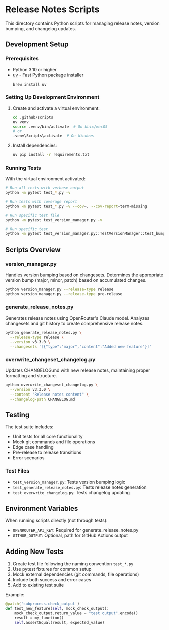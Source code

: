 # Release Notes Scripts

This directory contains Python scripts for managing release notes, version bumping, and changelog updates.

## Development Setup

### Prerequisites

- Python 3.10 or higher
- [uv](https://github.com/astral-sh/uv) - Fast Python package installer
  ```bash
  brew install uv
  ```

### Setting Up Development Environment

1. Create and activate a virtual environment:
   ```bash
   cd .github/scripts
   uv venv
   source .venv/bin/activate  # On Unix/macOS
   # or
   .venv\Scripts\activate  # On Windows
   ```

2. Install dependencies:
   ```bash
   uv pip install -r requirements.txt
   ```

### Running Tests

With the virtual environment activated:

```bash
# Run all tests with verbose output
python -m pytest test_*.py -v

# Run tests with coverage report
python -m pytest test_*.py -v --cov=. --cov-report=term-missing

# Run specific test file
python -m pytest test_version_manager.py -v

# Run specific test
python -m pytest test_version_manager.py::TestVersionManager::test_bump_version -v
```

## Scripts Overview

### version_manager.py
Handles version bumping based on changesets. Determines the appropriate version bump (major, minor, patch) based on accumulated changes.

```bash
python version_manager.py --release-type release
python version_manager.py --release-type pre-release
```

### generate_release_notes.py
Generates release notes using OpenRouter's Claude model. Analyzes changesets and git history to create comprehensive release notes.

```bash
python generate_release_notes.py \
  --release-type release \
  --version v3.3.0 \
  --changesets '[{"type":"major","content":"Added new feature"}]'
```

### overwrite_changeset_changelog.py
Updates CHANGELOG.md with new release notes, maintaining proper formatting and structure.

```bash
python overwrite_changeset_changelog.py \
  --version v3.3.0 \
  --content "Release notes content" \
  --changelog-path CHANGELOG.md
```

## Testing

The test suite includes:
- Unit tests for all core functionality
- Mock git commands and file operations
- Edge case handling
- Pre-release to release transitions
- Error scenarios

### Test Files

- `test_version_manager.py`: Tests version bumping logic
- `test_generate_release_notes.py`: Tests release notes generation
- `test_overwrite_changelog.py`: Tests changelog updating

## Environment Variables

When running scripts directly (not through tests):

- `OPENROUTER_API_KEY`: Required for generate_release_notes.py
- `GITHUB_OUTPUT`: Optional, path for GitHub Actions output

## Adding New Tests

1. Create test file following the naming convention `test_*.py`
2. Use pytest fixtures for common setup
3. Mock external dependencies (git commands, file operations)
4. Include both success and error cases
5. Add to existing test suite

Example:
```python
@patch('subprocess.check_output')
def test_new_feature(self, mock_check_output):
    mock_check_output.return_value = "test output".encode()
    result = my_function()
    self.assertEqual(result, expected_value)

